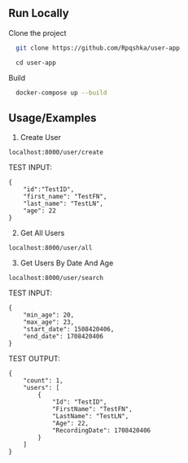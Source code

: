
## Run Locally

Clone the project

```bash
  git clone https://github.com/Rpqshka/user-app
```
```
  cd user-app
```

Build

```bash
  docker-compose up --build
```


## Usage/Examples

1. Create User
```
localhost:8000/user/create
```
TEST INPUT:
```
{
    "id":"TestID",
    "first_name": "TestFN",
    "last_name": "TestLN",
    "age": 22
}
```

2. Get All Users
```
localhost:8000/user/all
```
3. Get Users By Date And Age
```
localhost:8000/user/search
```

TEST INPUT:
```
{
    "min_age": 20,
    "max_age": 23,
    "start_date": 1508420406,
    "end_date": 1708420406
}
```

TEST OUTPUT:
```
{
    "count": 1,
    "users": [
        {
            "Id": "TestID",
            "FirstName": "TestFN",
            "LastName": "TestLN",
            "Age": 22,
            "RecordingDate": 1708420406
        }
    ]
}
```